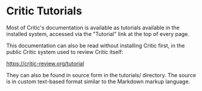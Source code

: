 Critic Tutorials
================

Most of Critic's documentation is available as tutorials available in the
installed system, accessed via the "Tutorial" link at the top of every page.

This documentation can also be read without installing Critic first, in the
public Critic system used to review Critic itself:

  https://critic-review.org/tutorial

They can also be found in source form in the tutorials/ directory.  The source
is in custom text-based format similar to the Markdown markup language.
